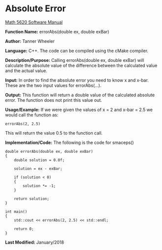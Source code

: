 # Absolute Error

[Math 5620 Software Manual](https://tannerwheeler.github.io/math5620/main)

**Function Name:**           errorAbs(double ex, double exBar)

**Author:** Tanner Wheeler

**Language:** C++. The code can be compiled using the cMake compiler.

**Description/Purpose:** Calling errorAbs(double ex, double exBar) will calculate the absolute value of the difference between the calculated value and the actual value.

**Input:** In order to find the absolute error you need to know x and x-bar.  These are the two input values for errorAbs(...).

**Output:** This function will return a double value of the calculated absolute error.  The function does not print this value out.

**Usage/Example:**
If we were given the values of x = 2 and x-bar = 2.5 we would call the function as:
```
errorAbs(2, 2.5)
```
This will return the value 0.5 to the function call.

**Implementation/Code:** The following is the code for smaceps()

```
double errorAbs(double ex, double exBar)
{
	double solution = 0.0f;

	solution = ex - exBar;

	if (solution < 0)
	{
		solution *= -1;
	}

	return solution;
}

int main()
{
	std::cout << errorAbs(2, 2.5) << std::endl;

	return 0;
}
```
**Last Modified:** January/2018
